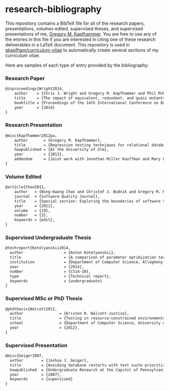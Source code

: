 # research-bibliography

This repository contains a BibTeX file for all of the research papers, presentations, volumes edited, supervised theses,
and supervised presentations of me, [Gregory M. Kapfhammer](http://www.cs.allegheny.edu/sites/gkapfham). You are free to
use any of the entries in this file if you are interested in citing one of these research deliverables in a LaTeX
document. This repository is used in [gkapfham/curriculum-vitae](https://github.com/gkapfham/curriculum-vitae) to
automatically create several sections of my curriculum vitae.

Here are samples of each type of entry provided by the bibliography:

### Research Paper
```tex
@inproceedings{Wright2014,
    author    = {Chris J. Wright and Gregory M. Kapfhammer and Phil McMinn},
    title     = {The impact of equivalent, redundant, and quasi mutants on database schema mutation analysis},
    booktitle = {Proceedings of the 14th International Conference on Quality Software},
    year      = {2014}
}
```

### Research Presentation
```tex
@misc{Kapfhammer2012pa,
    author       = {Gregory M. Kapfhammer},
    title        = {Regression testing techniques for relational database applications},
    howpublished = {At the University of Ulm},
    year         = {2012},
    addendum     = {Joint work with Jonathan Miller Kauffman and Mary Lou Soffa}
}
```

### Volume Edited
```tex
@article{Chan2011,
    author   = {Wing-Kwong Chan and Christof J. Budnik and Gregory M. Kapfhammer and Hong Zhu},
    journal  = {Software Quality Journal},
    title    = {Special section: Exploring the boundaries of software test automation},
    year     = {2011},
    volume   = {19},
    number   = {3},
    keywords = {edit},
}
```

### Supervised Undergraduate Thesis
```tex
@techreport{Kotelyanskii2014,
  author                  = {Anton Kotelyanskii},
  title                   = {A comparison of parameter optimization techniques as applied to search-based test data generation},
  institution             = {Department of Computer Science, Allegheny College},
  year                    = {2014},
  number                  = {CS14-10},
  type                    = {Technical report},
  keywords                = {undergraduate}
}
```

### Supervised MSc or PhD Thesis
```tex
@phdthesis{Walcott2012,
  author                = {Kristen R. Walcott-Justice},
  title                 = {Testing in resource-constrained environments},
  school                = {Department of Computer Science, University of Virginia},
  year                  = {2012},
}
```

### Supervised Presentation
```tex
@misc{Geiger2007,
  author        = {Joshua J. Geiger},
  title         = {Avoiding database restarts with test suite prioritization},
  howpublished  = {Undergraduate Research at the Capitol of Pennsylvania and Allegheny College Summer Research Symposium},
  year          = {2007},
  keywords      = {supervised}
}
```
